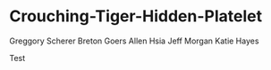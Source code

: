 Crouching-Tiger-Hidden-Platelet
===============================
Greggory Scherer
Breton Goers
Allen Hsia
Jeff Morgan
Katie Hayes

Test
